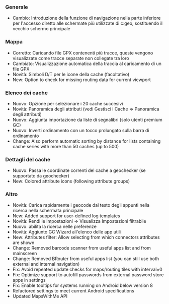 ### Generale
- Cambio: Introduzione della funzione di navigazione nella parte inferiore per l'accesso diretto alle schermate più utilizzate di c:geo, sostituendo il vecchio schermo principale

### Mappa
- Corretto: Caricando file GPX contenenti più tracce, queste vengono visualizzate come tracce separate non collegate tra loro
- Cambiato: Visualizzazione automatica della traccia al caricamento di un file GPX
- Novità: Simboli D/T per le icone della cache (facoltativo)
- New: Option to check for missing routing data for current viewport

### Elenco dei cache
- Nuovo: Opzione per selezionare i 20 cache succesivi
- Novità: Panoramica degli attributi (vedi Gestisci i Cache => Panoramica degli attributi)
- Nuovo: Aggiunta importazione da liste di segnalibri (solo utenti premium GC)
- Nuovo: Inverti ordinamento con un tocco prolungato sulla barra di ordinamento
- Change: Also perform automatic sorting by distance for lists containing cache series with more than 50 caches (up to 500)

### Dettagli del cache
- Nuovo: Passa le coordinate correnti del cache a geochecker (se supportato da geochecker)
- New: Colored attribute icons (following attribute groups)

### Altro
- Novità: Carica rapidamente i geocode dal testo degli appunti nella ricerca nella schermata principale
- New: Added support for user-defined log templates
- Novità: Rendi le Impostazioni => Visualizza Impostazioni filtrabile
- Nuovo: abilita la ricerca nelle preferenze
- Novità: Aggiunto GC Wizard all'elenco delle app utili
- New: Attributes filter: Allow selecting from which connectors attributes are shown
- Change: Removed barcode scanner from useful apps list and from mainscreen
- Change: Removed BRouter from useful apps list (you can still use both external and internal navigation)
- Fix: Avoid repeated update checks for maps/routing tiles with interval=0
- Fix: Optimize support to autofill passwords from external password store apps in settings
- Fix: Enable tooltips for systems running on Android below version 8
- Refactored settings to meet current Android specifications
- Updated MapsWithMe API
